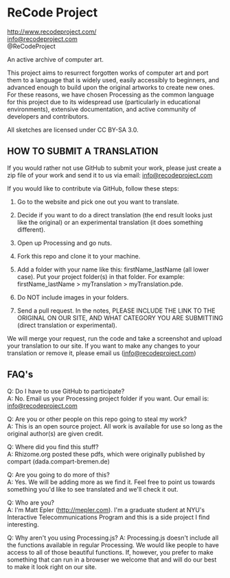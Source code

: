 ReCode Project
==============
http://www.recodeproject.com/  
info@recodeproject.com  
@ReCodeProject  


An active archive of computer art.

This project aims to resurrect forgotten works of computer art and port them to a language that is widely used, easily accessibly to beginners, and advanced enough to build upon the original artworks to create new ones. For these reasons, we have chosen Processing as the common language for this project due to its widespread use (particularly in educational environments), extensive documentation, and active community of developers and contributors.   

All sketches are licensed under CC BY-SA 3.0.


HOW TO SUBMIT A TRANSLATION
--------------------  
If you would rather not use GitHub to submit your work, please just create a zip file of your work and send it to us via email: info@recodeproject.com

If you would like to contribute via GitHub, follow these steps:  

1.  Go to the website and pick one out you want to translate.

2.	Decide if you want to do a direct translation (the end result looks just like the original) or an experimental translation (it does something different). 

3.  Open up Processing and go nuts.

4.	Fork this repo and clone it to your machine. 

5.	Add a folder with your name like this: firstName_lastName (all lower case). Put your project folder(s) in that folder. For example: firstName_lastName > myTranslation > myTranslation.pde.

5.	Do NOT include images in your folders.

6.	Send a pull request. In the notes, PLEASE INCLUDE THE LINK TO THE ORIGINAL ON OUR SITE, AND WHAT CATEGORY YOU ARE SUBMITTING (direct translation or experimental).

We will merge your request, run the code and take a screenshot and upload your translation to our site.
If you want to make any changes to your translation or remove it, please email us (info@recodeproject.com)


FAQ's
-----
Q: Do I have to use GitHub to participate?  
A: No. Email us your Processing project folder if you want. Our email is: info@recodeproject.com
	
Q: Are you or other people on this repo going to steal my work?  
A: This is an open source project. All work is available for use so long as the original author(s) are given credit.
	
Q: Where did you find this stuff?  
A: Rhizome.org posted these pdfs, which were originally published by compart (dada.compart-bremen.de)
	
Q: Are you going to do more of this?  
A: Yes. We will be adding more as we find it. Feel free to point us towards something you'd like to see translated and we'll check it out.
	
Q: Who are you?  
A: I'm Matt Epler (http://mepler.com). I'm a graduate student at NYU's Interactive Telecommunications Program and this is a side project I find interesting.  

Q: Why aren't you using Processing.js?
A: Processing.js doesn't include all the functions available in regular Processing. We would like people to have access to all of those beautiful functions. If, however, you prefer to make something that can run in a browser we welcome that and will do our best to make it look right on our site. 

